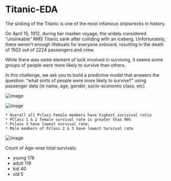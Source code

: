 # Titanic-EDA

The sinking of the Titanic is one of the most infamous shipwrecks in history.

On April 15, 1912, during her maiden voyage, the widely considered “unsinkable” RMS Titanic sank after colliding with an iceberg. Unfortunately, there weren’t enough lifeboats for everyone onboard, resulting in the death of 1502 out of 2224 passengers and crew.

While there was some element of luck involved in surviving, it seems some groups of people were more likely to survive than others.

In this challenge, we ask you to build a predictive model that answers the question: “what sorts of people were more likely to survive?” using passenger data (ie name, age, gender, socio-economic class, etc)

![image](https://github.com/Pythonist-QuratUlAin/Titanic-EDA/assets/109209138/b7f21217-2731-43f1-a371-0c93fbfefee3)

![image](https://github.com/Pythonist-QuratUlAin/Titanic-EDA/assets/109209138/79740ce1-cc4e-46d0-b603-022e8ffcfd87)

    * Overall all Pclass Female members have highest surivival ratio
    * PClass 1 & 2 female survival rate is greater than 90%
    * Pclass 3 have lowest survival rate.
    * Male members of Pclass 2 & 3 have lowest Survival rate
    
    
![image](https://github.com/Pythonist-QuratUlAin/Titanic-EDA/assets/109209138/984e827d-7235-48b6-b190-ec38b339396f)

Count of Age-wise total survivals: 
  * young    178
  * adult    119
  * kid       40
  * old        5
